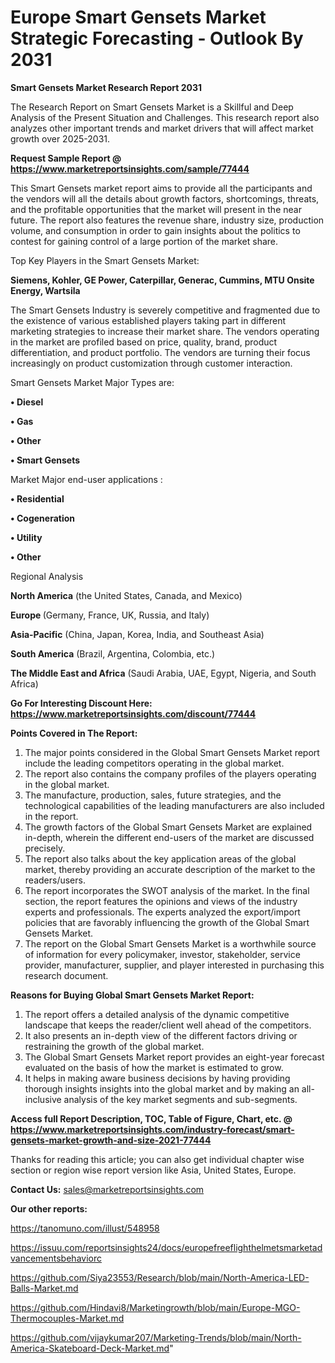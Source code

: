 # Europe Smart Gensets Market Strategic Forecasting - Outlook By 2031

<strong>Smart Gensets Market Research Report 2031</strong>

The Research Report on Smart Gensets Market is a Skillful and Deep Analysis of the Present Situation and Challenges. This research report also analyzes other important trends and market drivers that will affect market growth over 2025-2031.

<strong>Request Sample Report @ <a href=https://www.marketreportsinsights.com/sample/77444>https://www.marketreportsinsights.com/sample/77444</a></strong>

This Smart Gensets market report aims to provide all the participants and the vendors will all the details about growth factors, shortcomings, threats, and the profitable opportunities that the market will present in the near future. The report also features the revenue share, industry size, production volume, and consumption in order to gain insights about the politics to contest for gaining control of a large portion of the market share.

Top Key Players in the Smart Gensets Market:

<strong>Siemens, Kohler, GE Power, Caterpillar, Generac, Cummins, MTU Onsite Energy, Wartsila</strong>

The Smart Gensets Industry is severely competitive and fragmented due to the existence of various established players taking part in different marketing strategies to increase their market share. The vendors operating in the market are profiled based on price, quality, brand, product differentiation, and product portfolio. The vendors are turning their focus increasingly on product customization through customer interaction.

Smart Gensets Market Major Types are:

<strong>• Diesel

• Gas

• Other

• Smart Gensets</strong>

Market Major end-user applications :

<strong>• Residential

• Cogeneration

• Utility

• Other</strong>

Regional Analysis

</u><strong><b>North America</b></strong> (the United States, Canada, and Mexico)

<strong><b>Europe </b></strong>(Germany, France, UK, Russia, and Italy)

<strong><b>Asia-Pacific</b></strong> (China, Japan, Korea, India, and Southeast Asia)

<strong><b>South America</b></strong> (Brazil, Argentina, Colombia, etc.)

<strong><b>The Middle East and Africa</b></strong> (Saudi Arabia, UAE, Egypt, Nigeria, and South Africa)

<strong>Go For Interesting Discount Here: <a href=https://www.marketreportsinsights.com/discount/77444>https://www.marketreportsinsights.com/discount/77444</a></strong>

<strong>Points Covered in The Report:</strong>
<ol>
  <li>The major points considered in the Global Smart Gensets Market report include the leading competitors operating in the global market.</li>
  <li>The report also contains the company profiles of the players operating in the global market.</li>
  <li>The manufacture, production, sales, future strategies, and the technological capabilities of the leading manufacturers are also included in the report.</li>
  <li>The growth factors of the Global Smart Gensets Market are explained in-depth, wherein the different end-users of the market are discussed precisely.</li>
  <li>The report also talks about the key application areas of the global market, thereby providing an accurate description of the market to the readers/users.</li>
  <li>The report incorporates the SWOT analysis of the market. In the final section, the report features the opinions and views of the industry experts and professionals. The experts analyzed the export/import policies that are favorably influencing the growth of the Global Smart Gensets Market.</li>
  <li>The report on the Global Smart Gensets Market is a worthwhile source of information for every policymaker, investor, stakeholder, service provider, manufacturer, supplier, and player interested in purchasing this research document.</li>
</ol>
<strong>Reasons for Buying Global Smart Gensets Market Report:</strong>

<ol>
  <li>The report offers a detailed analysis of the dynamic competitive landscape that keeps the reader/client well ahead of the competitors.</li>
  <li>It also presents an in-depth view of the different factors driving or restraining the growth of the global market.</li>
  <li>The Global Smart Gensets Market report provides an eight-year forecast evaluated on the basis of how the market is estimated to grow.</li>
  <li>It helps in making aware business decisions by having providing thorough insights insights into the global market and by making an all-inclusive analysis of the key market segments and sub-segments.</li>
</ol>
<strong>Access full Report Description, TOC, Table of Figure, Chart, etc. @ <a href=https://www.marketreportsinsights.com/industry-forecast/smart-gensets-market-growth-and-size-2021-77444>https://www.marketreportsinsights.com/industry-forecast/smart-gensets-market-growth-and-size-2021-77444</a></strong>


Thanks for reading this article; you can also get individual chapter wise section or region wise report version like Asia, United States, Europe.

<strong>Contact Us:</strong>
sales@marketreportsinsights.com

<strong>Our other reports:</strong>

<a href=https://tanomuno.com/illust/548958>https://tanomuno.com/illust/548958</a>

<a href=https://issuu.com/reportsinsights24/docs/europefreeflighthelmetsmarketadvancementsbehaviorc>https://issuu.com/reportsinsights24/docs/europefreeflighthelmetsmarketadvancementsbehaviorc</a>

<a href=https://github.com/Siya23553/Research/blob/main/North-America-LED-Balls-Market.md>https://github.com/Siya23553/Research/blob/main/North-America-LED-Balls-Market.md</a>

<a href=https://github.com/Hindavi8/Marketingrowth/blob/main/Europe-MGO-Thermocouples-Market.md>https://github.com/Hindavi8/Marketingrowth/blob/main/Europe-MGO-Thermocouples-Market.md</a>

<a href=https://github.com/vijaykumar207/Marketing-Trends/blob/main/North-America-Skateboard-Deck-Market.md>https://github.com/vijaykumar207/Marketing-Trends/blob/main/North-America-Skateboard-Deck-Market.md</a>"
